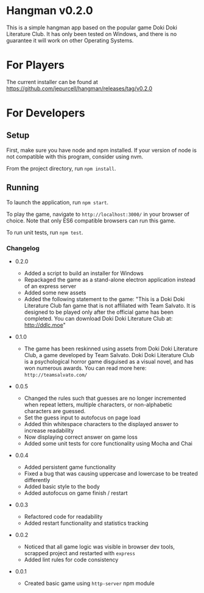 # Hangman v0.2.0

This is a simple hangman app based on the popular game Doki Doki Literature Club. It has only been tested on Windows, and there is no guarantee it will work on other Operating Systems.

# For Players

The current installer can be found at https://github.com/jepurcell/hangman/releases/tag/v0.2.0

# For Developers

## Setup

First, make sure you have node and npm installed. If your version of node is not compatible with this program, consider using nvm.

From the project directory, run `npm install`.

## Running

To launch the application, run `npm start`.

To play the game, navigate to `http://localhost:3000/` in your browser of choice. Note that only ES6 compatible browsers can run this game.

To run unit tests, run `npm test`.

### Changelog
- 0.2.0
  - Added a script to build an installer for Windows
  - Repackaged the game as a stand-alone electron application instead of an express server
  - Added some new assets
  - Added the following statement to the game: "This is a Doki Doki Literature Club fan game that is not affiliated with Team Salvato. It is designed to be played only after the official game has been completed. You can download Doki Doki Literature Club at: http://ddlc.moe"

- 0.1.0
  - The game has been reskinned using assets from Doki Doki Literature Club, a game developed by Team Salvato. Doki Doki Literature Club is a psychological horror game disguised as a visual novel, and has won numerous awards. You can read more here: `http://teamsalvato.com/`

- 0.0.5
  - Changed the rules such that guesses are no longer incremented when repeat letters, multiple characters, or non-alphabetic characters are guessed.
  - Set the guess input to autofocus on page load
  - Added thin whitespace characters to the displayed answer to increase readability
  - Now displaying correct answer on game loss
  - Added some unit tests for core functionality using Mocha and Chai

- 0.0.4
  - Added persistent game functionality
  - Fixed a bug that was causing uppercase and lowercase to be treated differently
  - Added basic style to the body
  - Added autofocus on game finish / restart

- 0.0.3
  - Refactored code for readability
  - Added restart functionality and statistics tracking

- 0.0.2
  - Noticed that all game logic was visible in browser dev tools, scrapped project and restarted with `express`
  - Added lint rules for code consistency

- 0.0.1
  - Created basic game using `http-server` npm module
